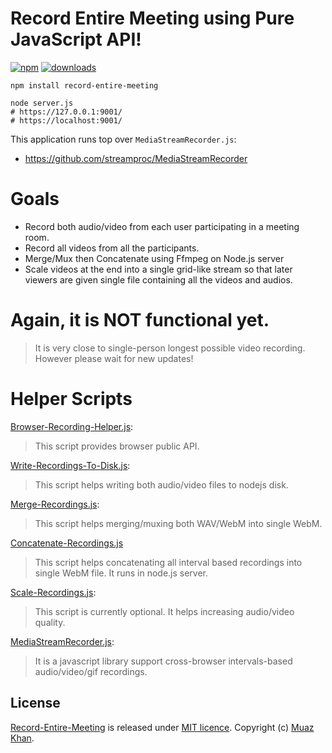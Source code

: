 # Record Entire Meeting using Pure JavaScript API!

[![npm](https://img.shields.io/npm/v/record-entire-meeting.svg)](https://npmjs.org/package/record-entire-meeting) [![downloads](https://img.shields.io/npm/dm/record-entire-meeting.svg)](https://npmjs.org/package/record-entire-meeting)

```
npm install record-entire-meeting

node server.js
# https://127.0.0.1:9001/
# https://localhost:9001/
```

This application runs top over `MediaStreamRecorder.js`:

* https://github.com/streamproc/MediaStreamRecorder

# Goals

* Record both audio/video from each user participating in a meeting room.
* Record all videos from all the participants.
* Merge/Mux then Concatenate using Ffmpeg on Node.js server
* Scale videos at the end into a single grid-like stream so that later viewers are given single file containing all the videos and audios.

# Again, it is NOT functional yet.

> It is very close to single-person longest possible video recording. However please wait for new updates!

# Helper Scripts

[Browser-Recording-Helper.js](https://github.com/streamproc/Record-Entire-Meeting/blob/master/Browser-Recording-Helper.js):

> This script provides browser public API.

[Write-Recordings-To-Disk.js](https://github.com/streamproc/Record-Entire-Meeting/blob/master/Write-Recordings-To-Disk.js):

> This script helps writing both audio/video files to nodejs disk.

[Merge-Recordings.js](https://github.com/streamproc/Record-Entire-Meeting/blob/master/Merge-Recordings.js):

> This script helps merging/muxing both WAV/WebM into single WebM.

[Concatenate-Recordings.js](https://github.com/streamproc/Record-Entire-Meeting/blob/master/Concatenate-Recordings.js)

> This script helps concatenating all interval based recordings into single WebM file. It runs in node.js server.

[Scale-Recordings.js](https://github.com/streamproc/Record-Entire-Meeting/blob/master/Scale-Recordings.js):

> This script is currently optional. It helps increasing audio/video quality.

[MediaStreamRecorder.js](https://github.com/streamproc/Record-Entire-Meeting/blob/master/MediaStreamRecorder.js):

> It is a javascript library support cross-browser intervals-based audio/video/gif recordings.

## License

[Record-Entire-Meeting](https://github.com/streamproc/Record-Entire-Meeting) is released under [MIT licence](https://www.webrtc-experiment.com/licence/). Copyright (c) [Muaz Khan](http://www.MuazKhan.com/).
